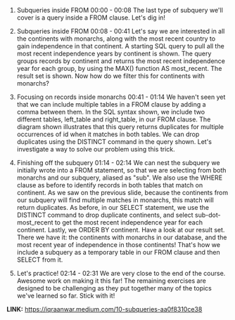 1. Subqueries inside FROM
00:00 - 00:08
The last type of subquery we'll cover is a query inside a FROM clause. Let's dig in!

2. Subqueries inside FROM
00:08 - 00:41
Let's say we are interested in all the continents with monarchs, along with the most recent country to gain independence in that continent. A starting SQL query to pull all the most recent independence years by continent is shown. The query groups records by continent and returns the most recent independence year for each group, by using the MAX() function AS most_recent. The result set is shown. Now how do we filter this for continents with monarchs?

3. Focusing on records inside monarchs
00:41 - 01:14
We haven't seen yet that we can include multiple tables in a FROM clause by adding a comma between them. In the SQL syntax shown, we include two different tables, left_table and right_table, in our FROM clause. The diagram shown illustrates that this query returns duplicates for multiple occurrences of id when it matches in both tables. We can drop duplicates using the DISTINCT command in the query shown. Let's investigate a way to solve our problem using this trick.

4. Finishing off the subquery
01:14 - 02:14
We can nest the subquery we initially wrote into a FROM statement, so that we are selecting from both monarchs and our subquery, aliased as "sub". We also use the WHERE clause as before to identify records in both tables that match on continent. As we saw on the previous slide, because the continents from our subquery will find multiple matches in monarchs, this match will return duplicates. As before, in our SELECT statement, we use the DISTINCT command to drop duplicate continents, and select sub-dot-most_recent to get the most recent independence year for each continent. Lastly, we ORDER BY continent. Have a look at our result set. There we have it: the continents with monarchs in our database, and the most recent year of independence in those continents! That's how we include a subquery as a temporary table in our FROM clause and then SELECT from it.

5. Let's practice!
02:14 - 02:31
We are very close to the end of the course. Awesome work on making it this far! The remaining exercises are designed to be challenging as they put together many of the topics we've learned so far. Stick with it!

**LINK:** https://iqraanwar.medium.com/10-subqueries-aa0f8310ce38
